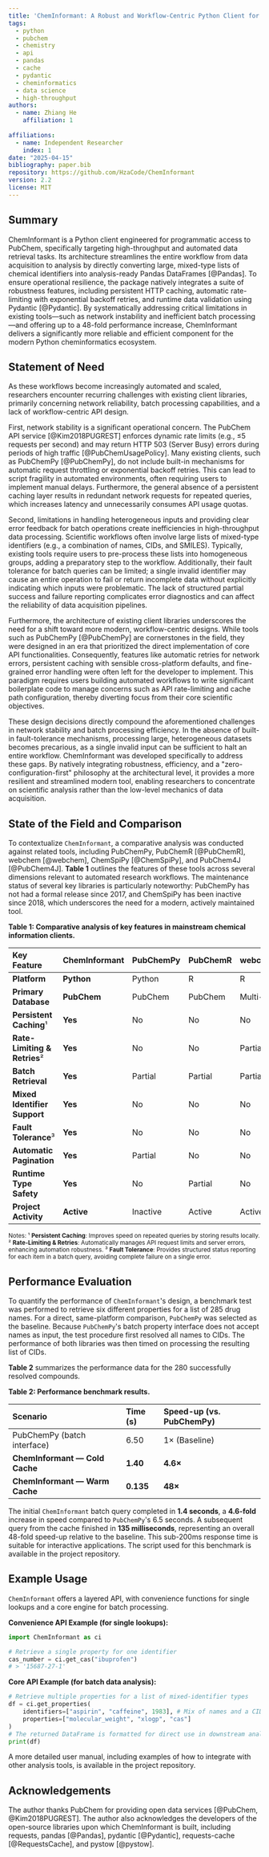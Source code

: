 ```yaml
---
title: 'ChemInformant: A Robust and Workflow-Centric Python Client for High-Throughput PubChem Access'
tags:
  - python
  - pubchem
  - chemistry
  - api
  - pandas
  - cache
  - pydantic
  - cheminformatics
  - data science
  - high-throughput
authors:
  - name: Zhiang He
    affiliation: 1
    
affiliations:
  - name: Independent Researcher
    index: 1
date: "2025-04-15"
bibliography: paper.bib
repository: https://github.com/HzaCode/ChemInformant
version: 2.2
license: MIT
---
```


## Summary

ChemInformant is a Python client engineered for programmatic access to PubChem, specifically targeting high-throughput and automated data retrieval tasks. Its architecture streamlines the entire workflow from data acquisition to analysis by directly converting large, mixed-type lists of chemical identifiers into analysis-ready Pandas DataFrames [@Pandas]. To ensure operational resilience, the package natively integrates a suite of robustness features, including persistent HTTP caching, automatic rate-limiting with exponential backoff retries, and runtime data validation using Pydantic [@Pydantic]. By systematically addressing critical limitations in existing tools—such as network instability and inefficient batch processing—and offering up to a 48-fold performance increase, ChemInformant delivers a significantly more reliable and efficient component for the modern Python cheminformatics ecosystem.

## Statement of Need

As these workflows become increasingly automated and scaled, researchers encounter recurring challenges with existing client libraries, primarily concerning network reliability, batch processing capabilities, and a lack of workflow-centric API design.

First, network stability is a significant operational concern. The PubChem API service [@Kim2018PUGREST] enforces dynamic rate limits (e.g., ≤5 requests per second) and may return HTTP 503 (Server Busy) errors during periods of high traffic [@PubChemUsagePolicy]. Many existing clients, such as PubChemPy [@PubChemPy], do not include built-in mechanisms for automatic request throttling or exponential backoff retries. This can lead to script fragility in automated environments, often requiring users to implement manual delays. Furthermore, the general absence of a persistent caching layer results in redundant network requests for repeated queries, which increases latency and unnecessarily consumes API usage quotas.

Second, limitations in handling heterogeneous inputs and providing clear error feedback for batch operations create inefficiencies in high-throughput data processing. Scientific workflows often involve large lists of mixed-type identifiers (e.g., a combination of names, CIDs, and SMILES). Typically, existing tools require users to pre-process these lists into homogeneous groups, adding a preparatory step to the workflow. Additionally, their fault tolerance for batch queries can be limited; a single invalid identifier may cause an entire operation to fail or return incomplete data without explicitly indicating which inputs were problematic. The lack of structured partial success and failure reporting complicates error diagnostics and can affect the reliability of data acquisition pipelines.

Furthermore, the architecture of existing client libraries underscores the need for a shift toward more modern, workflow-centric designs. While tools such as PubChemPy [@PubChemPy] are cornerstones in the field, they were designed in an era that prioritized the direct implementation of core API functionalities. Consequently, features like automatic retries for network errors, persistent caching with sensible cross-platform defaults, and fine-grained error handling were often left for the developer to implement. This paradigm requires users building automated workflows to write significant boilerplate code to manage concerns such as API rate-limiting and cache path configuration, thereby diverting focus from their core scientific objectives.

These design decisions directly compound the aforementioned challenges in network stability and batch processing efficiency. In the absence of built-in fault-tolerance mechanisms, processing large, heterogeneous datasets becomes precarious, as a single invalid input can be sufficient to halt an entire workflow. ChemInformant was developed specifically to address these gaps. By natively integrating robustness, efficiency, and a "zero-configuration-first" philosophy at the architectural level, it provides a more resilient and streamlined modern tool, enabling researchers to concentrate on scientific analysis rather than the low-level mechanics of data acquisition.

## State of the Field and Comparison

To contextualize `ChemInformant`, a comparative analysis was conducted against related tools, including PubChemPy, PubChemR [@PubChemR], webchem [@webchem], ChemSpiPy [@ChemSpiPy], and PubChem4J [@PubChem4J]. **Table 1** outlines the features of these tools across several dimensions relevant to automated research workflows. The maintenance status of several key libraries is particularly noteworthy: PubChemPy has not had a formal release since 2017, and ChemSpiPy has been inactive since 2018, which underscores the need for a modern, actively maintained tool.

**Table 1: Comparative analysis of key features in mainstream chemical information clients.**

| Key Feature | **ChemInformant** | PubChemPy | PubChemR | webchem | ChemSpiPy | PubChem4J |
| :--- | :--- | :--- | :--- | :--- | :--- | :--- |
| **Platform** | **Python** | Python | R | R | Python | Java |
| **Primary Database** | **PubChem** | PubChem | PubChem | Multi-DB | ChemSpider | PubChem |
| **Persistent Caching**¹ | **Yes** | No | No | No | No | N/A |
| **Rate-Limiting & Retries**² | **Yes** | No | No | Partial | No | N/A |
| **Batch Retrieval** | **Yes** | Partial | Partial | Partial | Partial | Yes |
| **Mixed Identifier Support** | **Yes** | No | No | No | No | N/A |
| **Fault Tolerance**³ | **Yes** | No | No | No | No | N/A |
| **Automatic Pagination** | **Yes** | Partial | No | No | No | N/A |
| **Runtime Type Safety** | **Yes** | No | Partial | No | No | Yes |
| **Project Activity** | **Active** | Inactive | Active | Active | Inactive | Archived |

<small>Notes: ¹ **Persistent Caching**: Improves speed on repeated queries by storing results locally. ² **Rate-Limiting & Retries**: Automatically manages API request limits and server errors, enhancing automation robustness. ³ **Fault Tolerance**: Provides structured status reporting for each item in a batch query, avoiding complete failure on a single error.</small>


## Performance Evaluation

To quantify the performance of `ChemInformant`'s design, a benchmark test was performed to retrieve six different properties for a list of 285 drug names. For a direct, same-platform comparison, `PubChemPy` was selected as the baseline. Because `PubChemPy`'s batch property interface does not accept names as input, the test procedure first resolved all names to CIDs. The performance of both libraries was then timed on processing the resulting list of CIDs.

**Table 2** summarizes the performance data for the 280 successfully resolved compounds.

**Table 2: Performance benchmark results.**

| Scenario | Time (s) | Speed-up (vs. PubChemPy) |
| :--- | :--- | :--- |
| PubChemPy (batch interface) | 6.50 | 1× (Baseline) |
| **ChemInformant — Cold Cache** | **1.40** | **4.6×** |
| **ChemInformant — Warm Cache** | **0.135** | **48×** |

The initial `ChemInformant` batch query completed in **1.4 seconds**, a **4.6-fold** increase in speed compared to `PubChemPy`'s 6.5 seconds. A subsequent query from the cache finished in **135 milliseconds**, representing an overall 48-fold speed-up relative to the baseline. This sub-200ms response time is suitable for interactive applications. The script used for this benchmark is available in the project repository.

## Example Usage

`ChemInformant` offers a layered API, with convenience functions for single lookups and a core engine for batch processing.

**Convenience API Example (for single lookups):**
```python
import ChemInformant as ci

# Retrieve a single property for one identifier
cas_number = ci.get_cas("ibuprofen")
# > '15687-27-1'
````

**Core API Example (for batch data analysis):**

```python
# Retrieve multiple properties for a list of mixed-identifier types
df = ci.get_properties(
    identifiers=["aspirin", "caffeine", 1983], # Mix of names and a CID
    properties=["molecular_weight", "xlogp", "cas"]
)
# The returned DataFrame is formatted for direct use in downstream analysis tools
print(df)
```

A more detailed user manual, including examples of how to integrate with other analysis tools, is available in the project repository.

## Acknowledgements

The author thanks PubChem for providing open data services [@PubChem, @Kim2018PUGREST]. The author also acknowledges the developers of the open-source libraries upon which ChemInformant is built, including requests, pandas [@Pandas], pydantic [@Pydantic], requests-cache [@RequestsCache], and pystow [@pystow].
